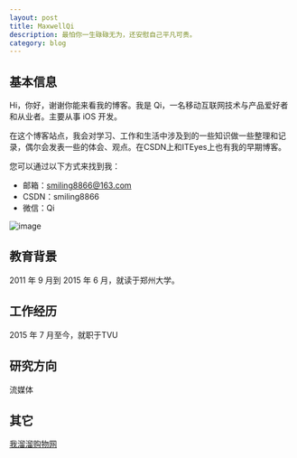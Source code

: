 ```yaml
---
layout: post
title: MaxwellQi
description: 最怕你一生碌碌无为，还安慰自己平凡可贵。
category: blog
---
```


## 基本信息

Hi，你好，谢谢你能来看我的博客。我是 Qi，一名移动互联网技术与产品爱好者和从业者。主要从事 iOS 开发。

在这个博客站点，我会对学习、工作和生活中涉及到的一些知识做一些整理和记录，偶尔会发表一些的体会、观点。在CSDN上和ITEyes上也有我的早期博客。

您可以通过以下方式来找到我：

- 邮箱：smiling8866@163.com
- CSDN：smiling8866
- 微信：Qi

![image](../../images/qrcode-maxwellqi.jpg)


## 教育背景

2011 年 9 月到 2015 年 6 月，就读于郑州大学。


## 工作经历

2015 年 7 月至今，就职于TVU

## 研究方向

流媒体

## 其它

[我溜溜购物网](http://w66g.com/)